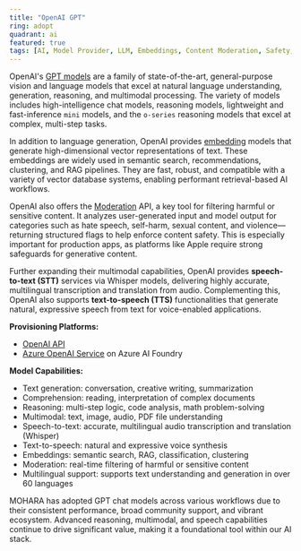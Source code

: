 ```yaml
---
title: "OpenAI GPT"
ring: adopt
quadrant: ai
featured: true
tags: [AI, Model Provider, LLM, Embeddings, Content Moderation, Safety, Guardrails, Speech-to-Text, Text-to-Speech]
---
```


OpenAI's [GPT models](https://platform.openai.com/docs/overview) are a family of state-of-the-art, general-purpose vision and language models that excel at natural language understanding, generation, reasoning, and multimodal processing. The variety of models includes high-intelligence chat models, reasoning models, lightweight and fast-inference `mini` models, and the `o-series` reasoning models that excel at complex, multi-step tasks.

In addition to language generation, OpenAI provides [embedding](https://platform.openai.com/docs/guides/embeddings) models that generate high-dimensional vector representations of text. These embeddings are widely used in semantic search, recommendations, clustering, and RAG pipelines. They are fast, robust, and compatible with a variety of vector database systems, enabling performant retrieval-based AI workflows.

OpenAI also offers the [Moderation](https://platform.openai.com/docs/guides/moderation/quickstart) API, a key tool for filtering harmful or sensitive content. It analyzes user-generated input and model output for categories such as hate speech, self-harm, sexual content, and violence—returning structured flags to help enforce content safety. This is especially important for production apps, as platforms like Apple require strong safeguards for generative content.

Further expanding their multimodal capabilities, OpenAI provides **speech-to-text (STT)** services via Whisper models, delivering highly accurate, multilingual transcription and translation from audio. Complementing this, OpenAI also supports **text-to-speech (TTS)** functionalities that generate natural, expressive speech from text for voice-enabled applications.

**Provisioning Platforms:**

- [OpenAI API](https://platform.openai.com/)
- [Azure OpenAI Service](https://azure.microsoft.com/en-us/products/ai-services/openai-service) on Azure AI Foundry

**Model Capabilities:**

- Text generation: conversation, creative writing, summarization
- Comprehension: reading, interpretation of complex documents
- Reasoning: multi-step logic, code analysis, math problem-solving
- Multimodal: text, image, audio, PDF file understanding
- Speech-to-text: accurate, multilingual audio transcription and translation (Whisper)
- Text-to-speech: natural and expressive voice synthesis
- Embeddings: semantic search, RAG, classification, clustering
- Moderation: real-time filtering of harmful or sensitive content
- Multilingual support: supports text understanding and generation in over 60 languages

MOHARA has adopted GPT chat models across various workflows due to their consistent performance, broad community support, and vibrant ecosystem. Advanced reasoning, multimodal, and speech capabilities continue to drive significant value, making it a foundational tool within our AI stack.
